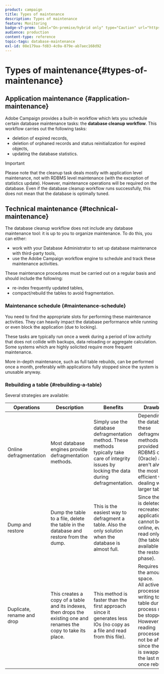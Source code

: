 ```yaml
---
product: campaign
title: Types of maintenance
description: Types of maintenance
feature: Monitoring
badge-v7-prem: label="On-premise/hybrid only" type="Caution" url="https://experienceleague.adobe.com/docs/campaign-classic/using/installing-campaign-classic/architecture-and-hosting-models/hosting-models-lp/hosting-models.html" tooltip="Applies to on-premise and hybrid deployments only"
audience: production
content-type: reference
topic-tags: database-maintenance
exl-id: 08e179aa-fd83-4c0a-879e-ab7aec168d92
---
```

# Types of maintenance{#types-of-maintenance}



## Application maintenance {#application-maintenance}

Adobe Campaign provides a built-in workflow which lets you schedule certain database maintenance tasks: the **database cleanup workflow**. This workflow carries out the following tasks:

* deletion of expired records,
* deletion of orphaned records and status reinitialization for expired objects,
* updating the database statistics.

>[!IMPORTANT]
>
>Please note that the cleanup task deals mostly with application level maintenance, not with RDBMS level maintenance (with the exception of statistics update). However, maintenance operations will be required on the database. Even if the database cleanup workflow runs successfully, this does not mean that the database is optimally tuned.

## Technical maintenance {#technical-maintenance}

The database cleanup workflow does not include any database maintenance tool: it is up to you to organize maintenance. To do this, you can either:

* work with your Database Administrator to set up database maintenance with third-party tools,
* use the Adobe Campaign workflow engine to schedule and track these maintenance activities.

These maintenance procedures must be carried out on a regular basis and should include the following:

* re-index frequently updated tables,
* compact/rebuild the tables to avoid fragmentation.

### Maintenance schedule {#maintenance-schedule}

You need to find the appropriate slots for performing these maintenance activities. They can heavily impact the database performance while running or even block the application (due to locking).

These tasks are typically run once a week during a period of low activity that does not collide with backups, data reloading or aggregate calculation. Some systems which are highly solicited require more frequent maintenance.

More in-depth maintenance, such as full table rebuilds, can be performed once a month, preferably with applications fully stopped since the system is unusable anyway.

### Rebuilding a table {#rebuilding-a-table}

Several strategies are available:

<table> 
 <thead> 
  <tr> 
   <th> Operations </th> 
   <th> Description </th> 
   <th> Benefits </th> 
   <th> Drawbacks </th> 
  </tr> 
 </thead> 
 <tbody> 
  <tr> 
   <td> Online defragmentation<br /> </td> 
   <td> Most database engines provide defragmentation methods.<br /> </td> 
   <td> Simply use the database defragmentation method. These methods typically take care of integrity issues by locking the data during defragmentation.<br /> </td> 
   <td> Depending on the database, these defragmentation methods can be provided as an RDBMS option (Oracle) and aren't always the most efficient way of dealing with larger tables.<br /> </td> 
  </tr> 
  <tr> 
   <td> Dump and restore<br /> </td> 
   <td> Dump the table to a file, delete the table in the database and restore from the dump.<br /> </td> 
   <td> This is the easiest way to defragment a table. Also the only solution when the database is almost full.<br /> </td> 
   <td> Since the table is deleted and recreated, the application cannot be left online, even in read only mode (the table is not available during the restore phase).<br /> </td> 
  </tr> 
  <tr> 
   <td> Duplicate, rename and drop<br /> </td> 
   <td> This creates a copy of a table and its indexes, then drops the existing one and renames the copy to take its place.<br /> </td> 
   <td> This method is faster than the first approach since it generates less IOs (no copy as a file and read from this file).<br /> </td> 
   <td> Requires twice the amount of space.<br /> All active processes writing to the table during the process must be stopped. However, reading processes will not be affected, since the table is swapped at the last moment once rebuilt. <br /> </td> 
  </tr> 
 </tbody> 
</table>
